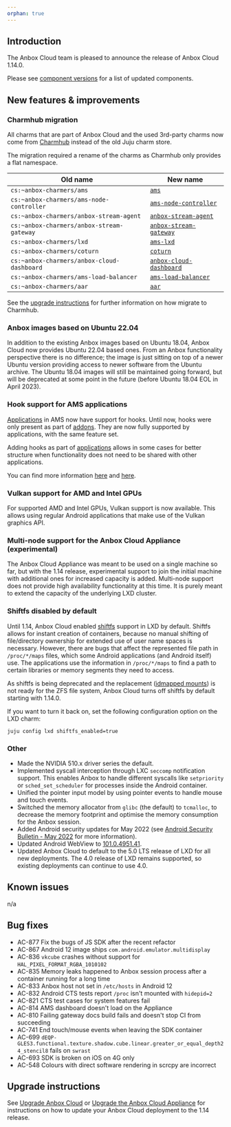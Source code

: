 ```yaml
---
orphan: true
---
```

## Introduction

The Anbox Cloud team is pleased to announce the release of Anbox Cloud 1.14.0.

Please see [component versions](https://anbox-cloud.io/docs/component-versions) for a list of updated components.

## New features & improvements

### Charmhub migration

All charms that are part of Anbox Cloud and the used 3rd-party charms now come from [Charmhub](https://charmhub.io) instead of the old Juju charm store.

The migration required a rename of the charms as Charmhub only provides a flat namespace.

| Old name | New name |
|----------|----------|
| `cs:~anbox-charmers/ams` | [`ams`](https://charmhub.io/ams) |
| `cs:~anbox-charmers/ams-node-controller` | [`ams-node-controller`](https://charmhub.io/ams-node-controller) |
| `cs:~anbox-charmers/anbox-stream-agent` | [`anbox-stream-agent`](https://charmhub.io/anbox-stream-agent) |
| `cs:~anbox-charmers/anbox-stream-gateway` | [`anbox-stream-gateway`](https://charmhub.io/anbox-stream-gateway) |
| `cs:~anbox-charmers/lxd`| [`ams-lxd`](https://charmhub.io/ams-lxd) |
| `cs:~anbox-charmers/coturn` | [`coturn`](https://charmhub.io/coturn) |
| `cs:~anbox-charmers/anbox-cloud-dashboard` | [`anbox-cloud-dashboard`](https://charmhub.io/anbox-cloud-dashboard) |
| `cs:~anbox-charmers/ams-load-balancer` | [`ams-load-balancer`](https://charmhub.io/ams-load-balancer) |
| `cs:~anbox-charmers/aar` | [`aar`](https://charmhub.io/aar) |

See the [upgrade instructions](https://anbox-cloud.io/docs/howto/update/upgrade-anbox) for further information on how migrate to Charmhub.

### Anbox images based on Ubuntu 22.04

In addition to the existing Anbox images based on Ubuntu 18.04, Anbox Cloud now provides Ubuntu 22.04 based ones. From an Anbox functionality perspective there is no difference; the image is just sitting on top of a newer Ubuntu version providing access to newer software from the Ubuntu archive. The Ubuntu 18.04 images will still be maintained going forward, but will be deprecated at some point in the future (before Ubuntu 18.04 EOL in April 2023).

### Hook support for AMS applications

[Applications](https://anbox-cloud.io/docs/howto/application/landing) in AMS now have support for hooks. Until now, hooks were only present as part of [addons](https://anbox-cloud.io/docs/howto/addons/landing). They are now fully supported by applications, with the same feature set.

Adding hooks as part of [applications](https://anbox-cloud.io/docs/howto/application/landing) allows in some cases for better structure when functionality does not need to be shared with other applications.

You can find more information [here](https://anbox-cloud.io/docs/ref/hooks) and [here](https://anbox-cloud.io/docs/howto/application/extend).

### Vulkan support for AMD and Intel GPUs

For supported AMD and Intel GPUs, Vulkan support is now available. This allows using regular Android applications that make use of the Vulkan graphics API.

### Multi-node support for the Anbox Cloud Appliance (experimental)

The Anbox Cloud Appliance was meant to be used on a single machine so far, but with the 1.14 release, experimental support to join the initial machine with additional ones for increased capacity is added. Multi-node support does not provide high availability functionality at this time. It is purely meant to extend the capacity of the underlying LXD cluster.

### Shiftfs disabled by default

Until 1.14, Anbox Cloud enabled [shiftfs](https://discuss.linuxcontainers.org/t/trying-out-shiftfs/5155) support in LXD by default. Shiftfs allows for instant creation of containers, because no manual shifting of file/directory ownership for extended use of user name spaces is necessary. However, there are bugs that affect the represented file path in `/proc/*/maps` files, which some Android applications (and Android itself) use. The applications use the information in `/proc/*/maps` to find a path to certain libraries or memory segments they need to access.

As shiftfs is being deprecated and the replacement ([idmapped mounts](https://lore.kernel.org/lkml/20210213130042.828076-1-christian.brauner@ubuntu.com/T/#u)) is not ready for the ZFS file system, Anbox Cloud turns off shiftfs by default starting with 1.14.0.

If you want to turn it back on, set the following configuration option on the LXD charm:

    juju config lxd shiftfs_enabled=true

### Other

* Made the NVIDIA 510.x driver series the default.
* Implemented syscall interception through LXC `seccomp` notification support. This enables Anbox to handle different syscalls like `setpriority` or `sched_set_scheduler` for processes inside the Android container.
* Unified the pointer input model by using pointer events to handle mouse and touch events.
* Switched the memory allocator from `glibc` (the default) to `tcmalloc`, to decrease the memory footprint and optimise the memory consumption for the Anbox session.
* Added Android security updates for May 2022 (see [Android Security Bulletin - May 2022](https://source.android.com/security/bulletin/2022-05-01) for more information).
* Updated Android WebView to [101.0.4951.41](https://chromereleases.googleblog.com/2022/04/stable-channel-update-for-desktop_26.html).
* Updated Anbox Cloud to default to the 5.0 LTS release of LXD for all new deployments. The 4.0 release of LXD remains supported, so existing deployments can continue to use 4.0.

## Known issues

n/a

## Bug fixes

* AC-877 Fix the bugs of JS SDK after the recent refactor
* AC-867 Android 12 image ships `com.android.emulator.multidisplay`
* AC-836 `vkcube` crashes without support for `HAL_PIXEL_FORMAT_RGBA_1010102`
* AC-835 Memory leaks happened to Anbox session process after a container running for a long time
* AC-833 Anbox host not set in `/etc/hosts` in Android 12
* AC-832 Android CTS tests report `/proc` isn't mounted with `hidepid=2`
* AC-821 CTS test cases for system features fail
* AC-814 AMS dashboard doesn't load on the Appliance
* AC-810 Failing gateway docs build fails and doesn't stop CI from succeeding
* AC-741 End touch/mouse events when leaving the SDK container
* AC-699 `dEQP-GLES3.functional.texture.shadow.cube.linear.greater_or_equal_depth24_stencil8` fails on `swrast`
* AC-693 SDK is broken on iOS on 4G only
* AC-548 Colours with direct software rendering in scrcpy are incorrect

## Upgrade instructions

See [Upgrade Anbox Cloud](https://anbox-cloud.io/docs/howto/update/upgrade-anbox) or [Upgrade the Anbox Cloud Appliance](https://anbox-cloud.io/docs/howto/update/upgrade-appliance) for instructions on how to update your Anbox Cloud deployment to the 1.14 release.
